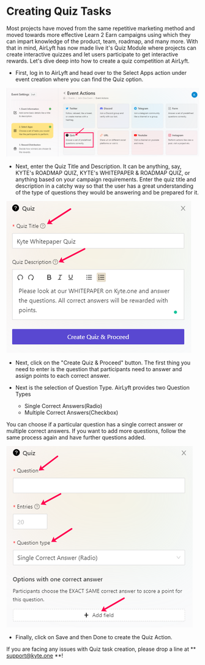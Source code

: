# Creating Quiz Tasks

Most projects have moved from the same repetitive marketing method and moved towards more effective Learn 2 Earn campaigns using which they can impart knowledge of the product, team, roadmap, and many more. With that in mind, AirLyft has now made live it's Quiz Module where projects can create interactive quizzes and let users participate to get interactive rewards. Let's dive deep into how to create a quiz competition at AirLyft.

- First, log in to AirLyft and head over to the Select Apps action under event creation where you can find the Quiz option.

![](../../images/QuizMain.png)

- Next, enter the Quiz Title and Description. It can be anything, say, KYTE's ROADMAP QUIZ, KYTE's WHITEPAPER & ROADMAP QUIZ, or anything based on your campaign requirements. Enter the quiz title and description in a catchy way so that the user has a great understanding of the type of questions they would be answering and be prepared for it. 

![](../../images/QuizBasics.png)

- Next, click on the "Create Quiz & Proceed" button. The first thing you need to enter is the question that participants need to answer and assign points to each correct answer. 

- Next is the selection of Question Type. AirLyft provides two Question Types 
    - Single Correct Answers(Radio)
    - Multiple Correct Answers(Checkbox)

You can choose if a particular question has a single correct answer or multiple correct answers. If you want to add more questions, follow the same process again and have further questions added.

![](../../images/QuizType.png)

- Finally, click on Save and then Done to create the Quiz Action. 

If you are facing any issues with Quiz task creation, please drop a line at ** support@kyte.one **!
